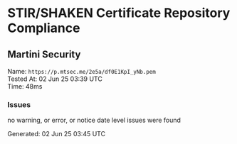 # STIR/SHAKEN Certificate Repository Compliance

## Martini Security

Name: `https://p.mtsec.me/2e5a/df0E1KpI_yNb.pem`\
Tested At: 02 Jun 25 03:39 UTC\
Time: 48ms

### Issues

no warning, or error, or notice date level issues were found

Generated: 02 Jun 25 03:45 UTC